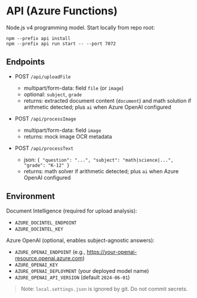 # API (Azure Functions)

Node.js v4 programming model. Start locally from repo root:

```
npm --prefix api install
npm --prefix api run start -- --port 7072
```

## Endpoints

- POST `/api/uploadFile`
	- multipart/form-data: field `file` (or `image`)
	- optional: `subject`, `grade`
	- returns: extracted document content (`document`) and math solution if arithmetic detected; plus `ai` when Azure OpenAI configured

- POST `/api/processImage`
	- multipart/form-data: field `image`
	- returns: mock image OCR metadata

- POST `/api/processText`
	- json: `{ "question": "...", "subject": "math|science|...", "grade": "K-12" }`
	- returns: math solver if arithmetic detected; plus `ai` when Azure OpenAI configured

## Environment

Document Intelligence (required for upload analysis):
- `AZURE_DOCINTEL_ENDPOINT`
- `AZURE_DOCINTEL_KEY`

Azure OpenAI (optional, enables subject-agnostic answers):
- `AZURE_OPENAI_ENDPOINT` (e.g., https://your-openai-resource.openai.azure.com)
- `AZURE_OPENAI_KEY`
- `AZURE_OPENAI_DEPLOYMENT` (your deployed model name)
- `AZURE_OPENAI_API_VERSION` (default `2024-06-01`)

> Note: `local.settings.json` is ignored by git. Do not commit secrets.
